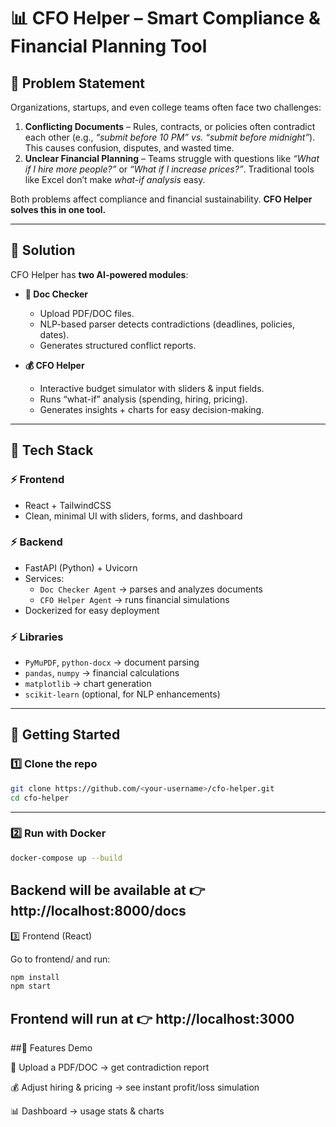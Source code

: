 # 📊 CFO Helper – Smart Compliance & Financial Planning Tool  

## 🔹 Problem Statement  
Organizations, startups, and even college teams often face two challenges:  

1. **Conflicting Documents** – Rules, contracts, or policies often contradict each other (e.g., *“submit before 10 PM” vs. “submit before midnight”*). This causes confusion, disputes, and wasted time.  
2. **Unclear Financial Planning** – Teams struggle with questions like *“What if I hire more people?”* or *“What if I increase prices?”*. Traditional tools like Excel don’t make *what-if analysis* easy.  

Both problems affect compliance and financial sustainability. **CFO Helper solves this in one tool.**  

---

## 🔹 Solution  
CFO Helper has **two AI-powered modules**:  

- **📑 Doc Checker**  
   - Upload PDF/DOC files.  
   - NLP-based parser detects contradictions (deadlines, policies, dates).  
   - Generates structured conflict reports.  

- **💰 CFO Helper**  
   - Interactive budget simulator with sliders & input fields.  
   - Runs “what-if” analysis (spending, hiring, pricing).  
   - Generates insights + charts for easy decision-making.  

---

## 🔹 Tech Stack  

### ⚡ Frontend  
- React + TailwindCSS  
- Clean, minimal UI with sliders, forms, and dashboard  

### ⚡ Backend  
- FastAPI (Python) + Uvicorn  
- Services:  
  - `Doc Checker Agent` → parses and analyzes documents  
  - `CFO Helper Agent` → runs financial simulations  
- Dockerized for easy deployment  

### ⚡ Libraries  
- `PyMuPDF`, `python-docx` → document parsing  
- `pandas`, `numpy` → financial calculations  
- `matplotlib` → chart generation  
- `scikit-learn` (optional, for NLP enhancements)  

---

## 🔹 Getting Started  

### 1️⃣ Clone the repo  
```sh
git clone https://github.com/<your-username>/cfo-helper.git
cd cfo-helper
```
---

### 2️⃣ Run with Docker
```sh
docker-compose up --build
```
Backend will be available at 👉 http://localhost:8000/docs
---

3️⃣ Frontend (React)

Go to frontend/ and run:
```sh
npm install
npm start
```

Frontend will run at 👉 http://localhost:3000
---

##🔹 Features Demo

📑 Upload a PDF/DOC → get contradiction report

💰 Adjust hiring & pricing → see instant profit/loss simulation

📊 Dashboard → usage stats & charts

